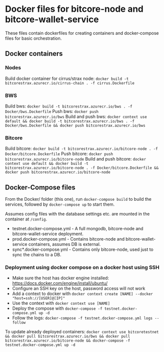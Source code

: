 # Docker files for bitcore-node and bitcore-wallet-service
These files contain dockerfiles for creating containers and docker-compose files for basic orchestration.

## Docker containers

### Nodes
Build docker container for cirrus/strax node: `docker build -t bitcorestrax.azurecr.io/cirrus-chain . -f cirrus.Dockerfile`

### BWS
Build bws: `docker build -t bitcorestrax.azurecr.io/bws . -f Docker/bws.Dockerfile`
Push bws: `docker push bitcorestrax.azurecr.io/bws`
Build and push bws: `docker context use default && docker build -t bitcorestrax.azurecr.io/bws . -f Docker/bws.Dockerfile && docker push bitcorestrax.azurecr.io/bws`

### Bitcore
Build bitcore: `docker build -t bitcorestrax.azurecr.io/bitcore-node . -f Docker/bitcore.Dockerfile`
Push bitcore: `docker push bitcorestrax.azurecr.io/bitcore-node`
Build and push bitcore: `docker context use default && docker build -t bitcorestrax.azurecr.io/bitcore-node . -f Docker/bitcore.Dockerfile && docker push bitcorestrax.azurecr.io/bitcore-node`

## Docker-Compose files
From the Docker/ folder (this one), run `docker-compose build` to build the services, followed by `docker-compose up` to start them.

Assumes config files with the database settings etc. are mounted in the container at `/config`.

* testnet.docker-compose.yml - A full mongodb, bitcore-node and bitcore-wallet-service deployment.
* prod.docker-compose.yml - Contains bitcore-node and bitcore-wallet-service containers, assumes DB is external.
* sync*.docker-compose.yml - Contains only bitcore-node, used just to sync the chains to a DB.

### Deployment using docker compose on a docker host using SSH
- Make sure the host has docker engine installed: https://docs.docker.com/engine/install/ubuntu/
- Configure an SSH key on the host, password access will not work
- Add a context to docker with `docker context create [NAME] --docker "host=ssh://[USER]@[IP]"`
- Use the context with `docker context use [NAME]`
- Deploy the compose with `docker-compose -f testnet.docker-compose.yml up -d`
- Follow the logs: `docker-compose -f testnet.docker-compose.yml logs --follow`

To update already deployed containers: `docker context use bitcoretestnet && docker pull bitcorestrax.azurecr.io/bws && docker pull bitcorestrax.azurecr.io/bitcore-node && docker-compose -f testnet.docker-compose.yml up -d`